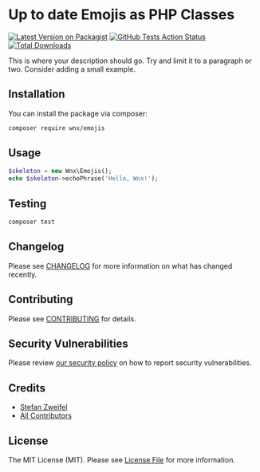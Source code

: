 # Up to date Emojis as PHP Classes

[![Latest Version on Packagist](https://img.shields.io/packagist/v/wnx/php-emojis.svg?style=flat-square)](https://packagist.org/packages/wnx/php-emojis)
[![GitHub Tests Action Status](https://img.shields.io/github/workflow/status/wnx/php-emojis/Tests?label=tests)](https://github.com/wnx/php-emojis/actions?query=workflow%3ATests+branch%3Amaster)
[![Total Downloads](https://img.shields.io/packagist/dt/wnx/php-emojis.svg?style=flat-square)](https://packagist.org/packages/wnx/php-emojis)


This is where your description should go. Try and limit it to a paragraph or two. Consider adding a small example.

## Installation

You can install the package via composer:

```bash
composer require wnx/emojis
```

## Usage

```php
$skeleton = new Wnx\Emojis();
echo $skeleton->echoPhrase('Hello, Wnx!');
```

## Testing

```bash
composer test
```

## Changelog

Please see [CHANGELOG](CHANGELOG.md) for more information on what has changed recently.

## Contributing

Please see [CONTRIBUTING](.github/CONTRIBUTING.md) for details.

## Security Vulnerabilities

Please review [our security policy](../../security/policy) on how to report security vulnerabilities.

## Credits

- [Stefan Zweifel](https://github.com/stefanzweifel)
- [All Contributors](../../contributors)

## License

The MIT License (MIT). Please see [License File](LICENSE.md) for more information.
